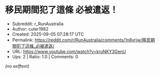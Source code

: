 # 移民期間犯了這條 必被遣返！

- Subreddit: r_RunAustralia
- Author: cuter1982
- Created: 2025-09-05 07:28:17 UTC
- Permalink: https://reddit.com/r/RunAustralia/comments/1n8yrjw/移民期間犯了這條_必被遣返/
- URL: https://www.youtube.com/watch?v=kruNKY3GenU
- Ups: 2 | Ratio: 1.0 | Comments: 0

_(no selftext)_
